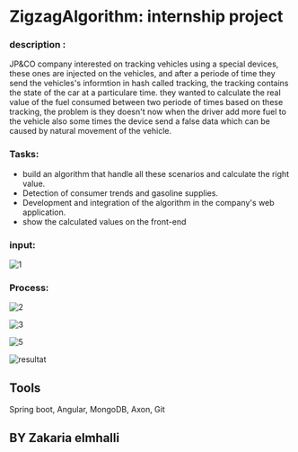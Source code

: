
# ZigzagAlgorithm: internship project

### description : 
JP&CO company interested on tracking vehicles using a special devices, these ones are injected on the vehicles, and after a periode of time they send the vehicles's informtion in hash called tracking, the tracking contains the state of the car at a particulare time.
they wanted to calculate the real value of the fuel consumed between two periode of times based on these tracking, the problem is they doesn't now when the driver add more fuel to the vehicle also some times the device send a false data which can be caused by natural movement of the vehicle.

### Tasks:

* build an algorithm that handle all these scenarios and calculate the right value.
* Detection of consumer trends and
gasoline supplies.
* Development and integration of the algorithm
in the company's web application.
* show the calculated values on the front-end

### input: 
![1](https://user-images.githubusercontent.com/65210638/143913490-3b22cb54-75c3-479f-9d1d-685eb3cc3f8c.jpg)

### Process:
![2](https://user-images.githubusercontent.com/65210638/143913548-41e2d149-848d-411e-9c65-97685bf22f15.jpg)

![3](https://user-images.githubusercontent.com/65210638/143913606-24a0fc55-49b3-4c5f-ad89-23f22c4a7042.jpg)


![5](https://user-images.githubusercontent.com/65210638/143913638-70e3369c-d409-4a4b-93db-9e1ba7763ffe.jpg)


![resultat](https://user-images.githubusercontent.com/65210638/143913686-1404d38d-657b-4181-8f1f-c47fc7dc2621.jpg)



## Tools 
Spring boot, Angular, MongoDB, Axon, Git


## BY Zakaria elmhalli 
